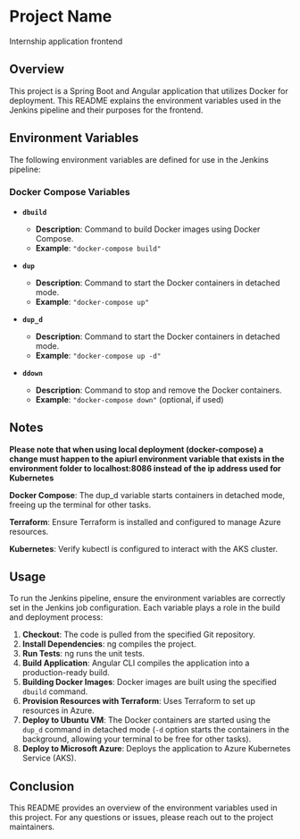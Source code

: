 # Project Name
Internship application frontend 
## Overview

This project is a Spring Boot and Angular application that utilizes Docker for deployment. This README explains the environment variables used in the Jenkins pipeline and their purposes for the frontend.

## Environment Variables

The following environment variables are defined for use in the Jenkins pipeline:


### Docker Compose Variables

- **`dbuild`**
    - **Description**: Command to build Docker images using Docker Compose.
    - **Example**: `"docker-compose build"`

- **`dup`**
    - **Description**: Command to start the Docker containers in detached mode.
    - **Example**: `"docker-compose up"`

- **`dup_d`**
    - **Description**: Command to start the Docker containers in detached mode.
    - **Example**: `"docker-compose up -d"`

- **`ddown`**
    - **Description**: Command to stop and remove the Docker containers.
    - **Example**: `"docker-compose down"` (optional, if used)
      

## Notes
**Please note that when using local deployment (docker-compose) a change must happen  to the apiurl environment variable that exists in the environment folder to localhost:8086 instead of the ip address used for Kubernetes**

**Docker Compose**: The dup_d variable starts containers in detached mode, freeing up the terminal for other tasks.

**Terraform**: Ensure Terraform is installed and configured to manage Azure resources.

**Kubernetes**: Verify kubectl is configured to interact with the AKS cluster.

## Usage

To run the Jenkins pipeline, ensure the environment variables are correctly set in the Jenkins job configuration. Each variable plays a role in the build and deployment process:

1. **Checkout**: The code is pulled from the specified Git repository.
2. **Install Dependencies**: ng compiles the project.
3. **Run Tests**: ng runs the unit tests.
4. **Build Application**: Angular CLI compiles the application into a production-ready build.
5. **Building Docker Images**: Docker images are built using the specified `dbuild` command.
6. **Provision Resources with Terraform**: Uses Terraform to set up resources in Azure.
7. **Deploy to Ubuntu VM**: The Docker containers are started using the `dup_d` command in detached mode (`-d` option starts the containers in the background, allowing your terminal to be free for other tasks).
8. **Deploy to Microsoft Azure**: Deploys the application to Azure Kubernetes Service (AKS).



## Conclusion

This README provides an overview of the environment variables used in this project. For any questions or issues, please reach out to the project maintainers.

